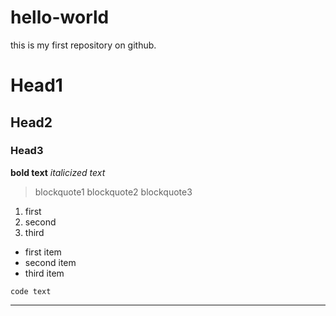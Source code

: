 # hello-world
this is my first repository on github.

# Head1
## Head2
### Head3
**bold text**
*italicized text*
> blockquote1
> blockquote2
> blockquote3
1. first
2. second
3. third

- first item
- second item
- third item

`code text`

---
